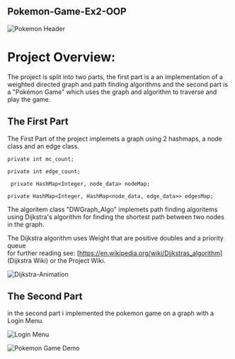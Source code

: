 ## Pokemon-Game-Ex2-OOP
![Pokemon Header](https://i.ibb.co/sPpVhDx/Webp-net-resizeimage.png)
# Project Overview:
The project is split into two parts, the first part is a an implementation of a weighted directed graph and path finding algorithms
and the second part is a "Pokémon Game" which uses the graph and algorithm to traverse and play the game.

## The First Part
The First Part of the project implemets a graph using 2 hashmaps, a node class and an edge class.

   `private int mc_count;`
   
   `private int edge_count;`
     
  ` private HashMap<Integer, node_data> nodeMap;`
     
   `private HashMap<Integer, HashMap<node_data, edge_data>> edgesMap;`
    
The algoritem class "DWGraph_Algo" implemets path finding algoritems using Dijkstra's algorithm for finding the shortest path between two nodes in the graph.

The Dijkstra algorithm uses Weight that are positive doubles and a priority queue  
for further reading see: [https://en.wikipedia.org/wiki/Dijkstras_algorithm] (Dijkstra Wiki) or the Project Wiki.

![Dijkstra-Animation](https://i.ibb.co/c27Thp3/Dijkstra-Animation.gif)


## The Second Part 
in the second part i implemented the pokemon game on a graph with a Login Menu.

![Login Menu](https://i.ibb.co/bztcxNy/Webp-net-resizeimage-2.png)

![Pokemon Game Demo](https://i.ibb.co/wrZt80f/Webp-net-resizeimage-1.png)

